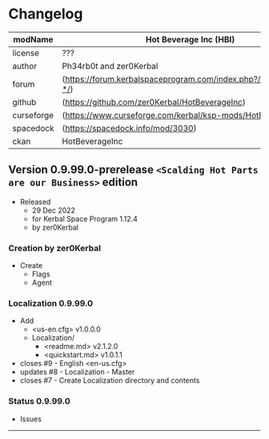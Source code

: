 # Changelog  
  
| modName    | Hot Beverage Inc (HBI)                                           |
| ---------- | ----------------------------------------------------------------- |
| license    | ???                                                               |
| author     | Ph34rb0t and zer0Kerbal                                           |
| forum      | (https://forum.kerbalspaceprogram.com/index.php?/topic/208353-*/) |
| github     | (https://github.com/zer0Kerbal/HotBeverageInc)                   |
| curseforge | (https://www.curseforge.com/kerbal/ksp-mods/HotBeverageInc)      |
| spacedock  | (https://spacedock.info/mod/3030)                                 |
| ckan       | HotBeverageInc                                                   |

## Version 0.9.99.0-prerelease `<Scalding Hot Parts are our Business>` edition

* Released
  * 29 Dec 2022
  * for Kerbal Space Program 1.12.4
  * by zer0Kerbal

### Creation by zer0Kerbal

* Create
  * Flags
  * Agent

### Localization 0.9.99.0

* Add
  * <us-en.cfg> v1.0.0.0
  * Localization/
    * <readme.md> v2.1.2.0
    * <quickstart.md>  v1.0.1.1
* closes #9 - English <en-us.cfg>
* updates #8 - Localization - Master
* closes #7 - Create Localization directory and contents

### Status 0.9.99.0

* Issues

---
